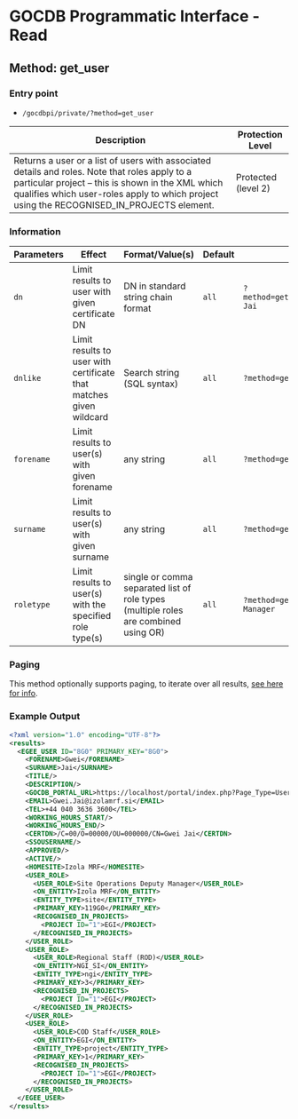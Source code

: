 # GOCDB Programmatic Interface - Read

## Method: get_user

### Entry point

- `/gocdbpi/private/?method=get_user`

| Description | Protection Level |
| - | - |
| Returns a user or a list of users with associated details and roles. Note that roles apply to a particular project – this is shown in the XML which qualifies which user-roles apply to which project using the RECOGNISED_IN_PROJECTS element. | Protected (level 2) |

### Information

| Parameters | Effect | Format/Value(s) | Default | Example |
| - | - | - | - | - |
| `dn` | Limit results to user with given certificate DN | DN in standard string chain format | `all` | `?method=get_user&dn=/C=UK/O=eScience/OU=CLRC/L=RAL/CN=Gwei Jai` |
| `dnlike` | Limit results to user with certificate that matches given wildcard | Search string (SQL syntax) | `all` | `?method=get_user&dnlike=%/OU=CLRC%`  |
| `forename` | Limit results to user(s) with given forename | any string | `all` | `?method=get_user&forename=Gwei` |
| `surname` | Limit results to user(s) with given surname | any string | `all` | `?method=get_user&surname=Jai` |
| `roletype` | Limit results to user(s) with the specified role type(s) | single or comma separated list of role types (multiple roles are combined using OR) | `all` | `?method=get_user&roletype=CIC Staff,Site Operations Manager`  |

### Paging

This method optionally supports paging, to iterate over all results,
[see here for info](https://wiki.egi.eu/wiki/GOCDB/notifications#Optional_Cursor_Paging_on_Read_API).

### Example Output

```xml
<?xml version="1.0" encoding="UTF-8"?>
<results>
  <EGEE_USER ID="8G0" PRIMARY_KEY="8G0">
    <FORENAME>Gwei</FORENAME>
    <SURNAME>Jai</SURNAME>
    <TITLE/>
    <DESCRIPTION/>
    <GOCDB_PORTAL_URL>https://localhost/portal/index.php?Page_Type=User&amp;id=8</GOCDB_PORTAL_URL>
    <EMAIL>Gwei.Jai@izolamrf.si</EMAIL>
    <TEL>+44 040 3636 3600</TEL>
    <WORKING_HOURS_START/>
    <WORKING_HOURS_END/>
    <CERTDN>/C=00/O=00000/OU=000000/CN=Gwei Jai</CERTDN>
    <SSOUSERNAME/>
    <APPROVED/>
    <ACTIVE/>
    <HOMESITE>Izola MRF</HOMESITE>
    <USER_ROLE>
      <USER_ROLE>Site Operations Deputy Manager</USER_ROLE>
      <ON_ENTITY>Izola MRF</ON_ENTITY>
      <ENTITY_TYPE>site</ENTITY_TYPE>
      <PRIMARY_KEY>119G0</PRIMARY_KEY>
      <RECOGNISED_IN_PROJECTS>
        <PROJECT ID="1">EGI</PROJECT>
      </RECOGNISED_IN_PROJECTS>
    </USER_ROLE>
    <USER_ROLE>
      <USER_ROLE>Regional Staff (ROD)</USER_ROLE>
      <ON_ENTITY>NGI_SI</ON_ENTITY>
      <ENTITY_TYPE>ngi</ENTITY_TYPE>
      <PRIMARY_KEY>3</PRIMARY_KEY>
      <RECOGNISED_IN_PROJECTS>
        <PROJECT ID="1">EGI</PROJECT>
      </RECOGNISED_IN_PROJECTS>
    </USER_ROLE>
    <USER_ROLE>
      <USER_ROLE>COD Staff</USER_ROLE>
      <ON_ENTITY>EGI</ON_ENTITY>
      <ENTITY_TYPE>project</ENTITY_TYPE>
      <PRIMARY_KEY>1</PRIMARY_KEY>
      <RECOGNISED_IN_PROJECTS>
        <PROJECT ID="1">EGI</PROJECT>
      </RECOGNISED_IN_PROJECTS>
    </USER_ROLE>
  </EGEE_USER>
</results>
```
